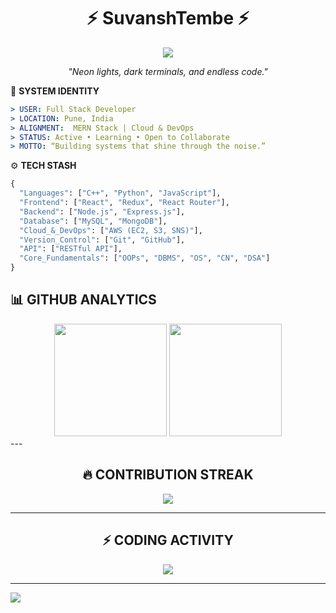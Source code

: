 <!-- 🌌 CYBERPUNK DEVELOPER README -->

<h1 align="center">⚡ SuvanshTembe ⚡</h1>

<p align="center">
  <img src="https://readme-typing-svg.herokuapp.com?font=Share+Tech+Mono&pause=1000&color=00FFFF&center=true&vCenter=true&width=600&lines=Initializing+neon+environment...;Loading+skills+and+AI+modules...;System+Online+✅;Welcome+to+my+GitHub+mainframe." />
</p>

<p align="center">
  <em>"Neon lights, dark terminals, and endless code."</em>
</p>

🧬 **SYSTEM IDENTITY**

```yaml
> USER: Full Stack Developer  
> LOCATION: Pune, India  
> ALIGNMENT:  MERN Stack | Cloud & DevOps  
> STATUS: Active • Learning • Open to Collaborate  
> MOTTO: “Building systems that shine through the noise.”
```
⚙️ **TECH STASH**
```python
{
  "Languages": ["C++", "Python", "JavaScript"],
  "Frontend": ["React", "Redux", "React Router"],
  "Backend": ["Node.js", "Express.js"],
  "Database": ["MySQL", "MongoDB"],
  "Cloud_&_DevOps": ["AWS (EC2, S3, SNS)"],
  "Version_Control": ["Git", "GitHub"],
  "API": ["RESTful API"],
  "Core_Fundamentals": ["OOPs", "DBMS", "OS", "CN", "DSA"]
}
```
## 📊 **GITHUB ANALYTICS**
<div align="center">
<img height="180em" src="https://github-readme-stats.vercel.app/api?username=SuvanshTembe&show_icons=true&include_all_commits=true&count_private=true&theme=tokyonight&hide_border=true&bg_color=0d1117&title_color=00f5ff&icon_color=00f5ff&text_color=ffffff&ring_color=00f5ff"/>
<img height="180em" src="https://github-readme-stats.vercel.app/api/top-langs/?username=SuvanshTembe&layout=compact&theme=tokyonight&hide_border=true&bg_color=0d1117&title_color=00f5ff&icon_color=00f5ff&text_color=ffffff&ring_color=00f5ff" />
  
</div>
---

<div align="center">

## 🔥 **CONTRIBUTION STREAK**

<img src="https://streak-stats.demolab.com/?user=SuvanshTembe&theme=tokyonight&hide_border=true&background=0d1117&ring=00f5ff&fire=00f5ff&currStreakLabel=00f5ff&sideLabels=ffffff&currStreakNum=ffffff&sideNums=ffffff&dates=ffffff" />

</div>

---

<div align="center">

## ⚡ **CODING ACTIVITY**

<img src="https://github-readme-activity-graph.vercel.app/graph?username=SuvanshTembe&bg_color=0d1117&color=ffffff&line=00f5ff&point=00f5ff&area=true&hide_border=true&custom_title=brokenjsx's%20Contribution%20Graph" />

</div>

---


<div align="center">

</div>

<img src="https://capsule-render.vercel.app/api?type=waving&color=gradient&customColorList=8,15,22&height=100&section=footer&animation=twinkling&fontColor=00f5ff"/>

</div>



